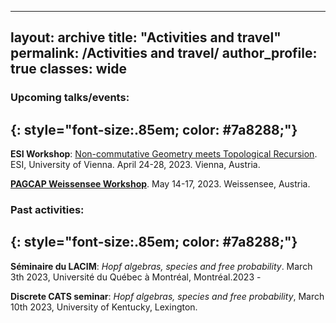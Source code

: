 
---
layout: archive
title: "Activities and travel"
permalink: /Activities and travel/
author_profile: true
classes: wide
---

### Upcoming talks/events:
{: style="font-size:.85em; color: #7a8288;"}
---

**ESI Workshop**: [Non-commutative Geometry meets Topological Recursion](https://www.esi.ac.at/events/e502/). ESI, University of Vienna. April 24-28, 2023. Vienna, Austria. 

**[PAGCAP Weissensee Workshop](https://pagcap.lisn.upsaclay.fr/2022-austria-workshop.html)**. May 14-17, 2023. Weissensee, Austria. 

### Past activities:
{: style="font-size:.85em; color: #7a8288;"}
---

**Séminaire du LACIM**: *Hopf algebras, species and free probability*. March 3th 2023, Université du Québec à Montréal, Montréal.<span class="pull-right">2023 - </span>  

**Discrete CATS seminar**: *Hopf algebras, species and free probability*, March 10th 2023, University of Kentucky, Lexington.
